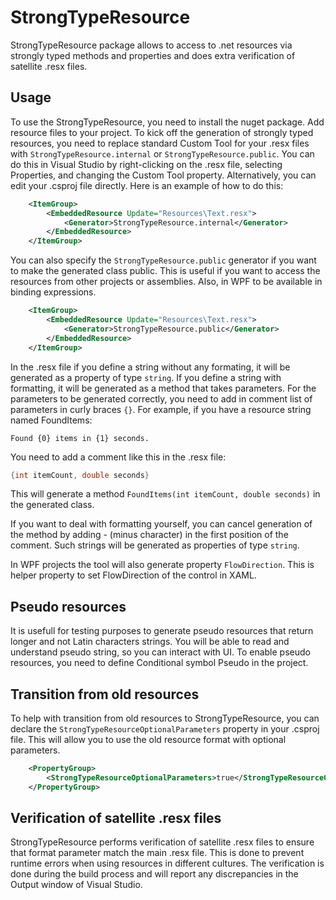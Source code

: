 ﻿# StrongTypeResource
StrongTypeResource package allows to access to .net resources via strongly typed methods and properties and does extra verification of satellite .resx files.
## Usage
To use the StrongTypeResource, you need to install the nuget package. Add resource files to your project.
To kick off the generation of strongly typed resources, you need to replace standard Custom Tool for your .resx files with `StrongTypeResource.internal` or `StrongTypeResource.public`.
You can do this in Visual Studio by right-clicking on the .resx file, selecting Properties, and changing the Custom Tool property.
Alternatively, you can edit your .csproj file directly. Here is an example of how to do this:
```xml
    <ItemGroup>
        <EmbeddedResource Update="Resources\Text.resx">
            <Generator>StrongTypeResource.internal</Generator>
        </EmbeddedResource>
    </ItemGroup>
```
You can also specify the `StrongTypeResource.public` generator if you want to make the generated class public.
This is useful if you want to access the resources from other projects or assemblies. Also, in WPF to be available in binding expressions.
```xml
    <ItemGroup>
        <EmbeddedResource Update="Resources\Text.resx">
            <Generator>StrongTypeResource.public</Generator>
        </EmbeddedResource>
    </ItemGroup>
```
In the .resx file if you define a string without any formating, it will be generated as a property of type `string`.
If you define a string with formatting, it will be generated as a method that takes parameters.
For the parameters to be generated correctly, you need to add in comment list of parameters in curly braces `{}`.
For example, if you have a resource string named FoundItems:
```
Found {0} items in {1} seconds.
```
You need to add a comment like this in the .resx file:
```csharp
{int itemCount, double seconds}
```
This will generate a method `FoundItems(int itemCount, double seconds)` in the generated class.

If you want to deal with formatting yourself, you can cancel generation of the method by adding - (minus character) in the first position of the comment.
Such strings will be generated as properties of type `string`.

In WPF projects the tool will also generate property `FlowDirection`. This is helper property to set FlowDirection of the control in XAML.

## Pseudo resources
It is usefull for testing purposes to generate pseudo resources that return longer and not Latin characters strings.
You will be able to read and understand pseudo string, so you can interact with UI.
To enable pseudo resources, you need to define Conditional symbol Pseudo in the project.

## Transition from old resources
To help with transition from old resources to StrongTypeResource, you can declare the `StrongTypeResourceOptionalParameters` property in your .csproj file.
This will allow you to use the old resource format with optional parameters.
```xml
    <PropertyGroup>
        <StrongTypeResourceOptionalParameters>true</StrongTypeResourceOptionalParameters>
    </PropertyGroup>
```

## Verification of satellite .resx files
StrongTypeResource performs verification of satellite .resx files to ensure that format parameter match the main .resx file.
This is done to prevent runtime errors when using resources in different cultures.
The verification is done during the build process and will report any discrepancies in the Output window of Visual Studio.
